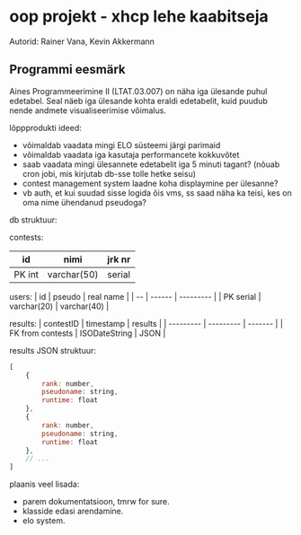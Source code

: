 # oop projekt - xhcp lehe kaabitseja

Autorid: Rainer Vana, Kevin Akkermann

## Programmi eesmärk

Aines Programmeerimine II (LTAT.03.007) on näha iga ülesande puhul edetabel. Seal näeb iga ülesande kohta eraldi edetabelit, kuid puudub nende andmete visualiseerimise võimalus. 

lõppprodukti ideed:

* võimaldab vaadata mingi ELO süsteemi järgi parimaid
* võimaldab vaadata iga kasutaja performancete kokkuvõtet
* saab vaadata mingi ülesannete edetabelit iga 5 minuti tagant? (nõuab cron jobi, mis kirjutab db-sse tolle hetke seisu)
* contest management system laadne koha displaymine per ülesanne?
* vb auth, et kui suudad sisse logida õis vms, ss saad näha ka teisi, kes on oma nime ühendanud pseudoga?

db struktuur:

contests:

| id | nimi | jrk nr |
| -- | ---- | ------ |
| PK int | varchar(50) | serial |

users: 
| id | pseudo | real name |
| -- | ------ | --------- |
| PK serial | varchar(20) | varchar(40) |

results:
| contestID | timestamp | results |
| --------- | --------- | ------- |
| FK from contests | ISODateString | JSON | 

results JSON struktuur:
```js
[
    {
        rank: number,
        pseudoname: string,
        runtime: float
    },
    {
        rank: number,
        pseudoname: string,
        runtime: float
    },
    // ...
]

```

plaanis veel lisada:
- parem dokumentatsioon, tmrw for sure.
- klasside edasi arendamine.
- elo system.
